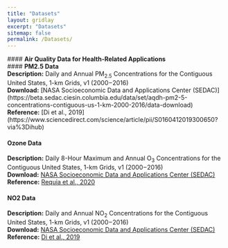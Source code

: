 ```yaml
---
title: "Datasets"
layout: gridlay
excerpt: "Datasets"
sitemap: false
permalink: /Datasets/
---
```


<p></p>

<div class="col-sm-12 clearfix">
####  <b>Air Quality Data for Health-Related Applications</b> <br/>
####  <b>PM2.5 Data </b> <br/>
<b>Description:</b> Daily and Annual PM<sub>2.5</sub> Concentrations for the Contiguous United States, 1-km Grids, v1 (2000 – 2016) <br/>
<b>Download:</b> [NASA Socioeconomic Data and Applications Center (SEDAC)](https://beta.sedac.ciesin.columbia.edu/data/set/aqdh-pm2-5-concentrations-contiguous-us-1-km-2000-2016/data-download)  <br/>
<b>Reference:</b> [Di et al., 2019](https://www.sciencedirect.com/science/article/pii/S0160412019300650?via%3Dihub)

#### <b>Ozone Data</b> <br/>
<b>Description:</b> Daily 8-Hour Maximum and Annual O<sub>3</sub> Concentrations for the Contiguous United States, 1-km Grids, v1 (2000 – 2016) <br/>
<b>Download:</b> [NASA Socioeconomic Data and Applications Center (SEDAC)](https://beta.sedac.ciesin.columbia.edu/data/set/aqdh-o3-concentrations-contiguous-us-1-km-2000-2016/data-download)  <br/>
<b>Reference:</b> [Requia et al., 2020](https://pubs.acs.org/doi/10.1021/acs.est.0c01791)

#### <b>NO2 Data</b> <br/>
<b>Description:</b> Daily and Annual NO<sub>2</sub> Concentrations for the Contiguous United States, 1-km Grids, v1 (2000 – 2016) <br/>
<b>Download:</b> [NASA Socioeconomic Data and Applications Center (SEDAC)](https://beta.sedac.ciesin.columbia.edu/data/set/aqdh-no2-concentrations-contiguous-us-1-km-2000-2016/data-download)  <br/>
<b>Reference:</b> [Di et al., 2019](https://pubs.acs.org/doi/10.1021/acs.est.9b03358)
